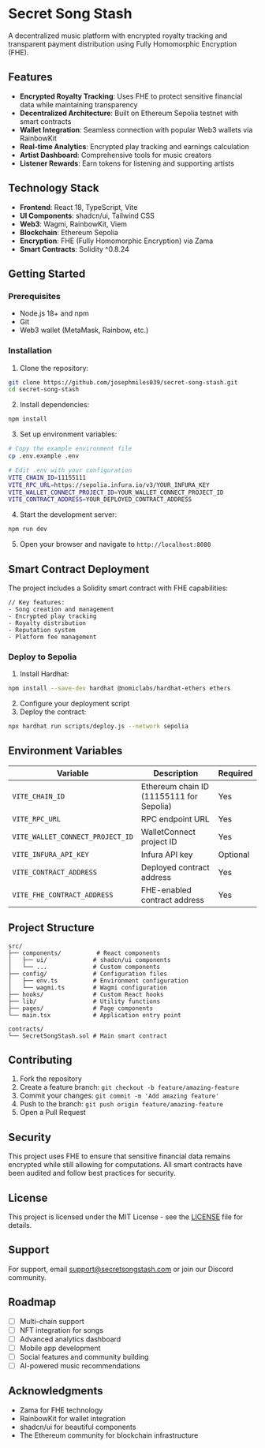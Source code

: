 # Secret Song Stash

A decentralized music platform with encrypted royalty tracking and transparent payment distribution using Fully Homomorphic Encryption (FHE).

## Features

- **Encrypted Royalty Tracking**: Uses FHE to protect sensitive financial data while maintaining transparency
- **Decentralized Architecture**: Built on Ethereum Sepolia testnet with smart contracts
- **Wallet Integration**: Seamless connection with popular Web3 wallets via RainbowKit
- **Real-time Analytics**: Encrypted play tracking and earnings calculation
- **Artist Dashboard**: Comprehensive tools for music creators
- **Listener Rewards**: Earn tokens for listening and supporting artists

## Technology Stack

- **Frontend**: React 18, TypeScript, Vite
- **UI Components**: shadcn/ui, Tailwind CSS
- **Web3**: Wagmi, RainbowKit, Viem
- **Blockchain**: Ethereum Sepolia
- **Encryption**: FHE (Fully Homomorphic Encryption) via Zama
- **Smart Contracts**: Solidity ^0.8.24

## Getting Started

### Prerequisites

- Node.js 18+ and npm
- Git
- Web3 wallet (MetaMask, Rainbow, etc.)

### Installation

1. Clone the repository:
```bash
git clone https://github.com/josephmiles039/secret-song-stash.git
cd secret-song-stash
```

2. Install dependencies:
```bash
npm install
```

3. Set up environment variables:
```bash
# Copy the example environment file
cp .env.example .env

# Edit .env with your configuration
VITE_CHAIN_ID=11155111
VITE_RPC_URL=https://sepolia.infura.io/v3/YOUR_INFURA_KEY
VITE_WALLET_CONNECT_PROJECT_ID=YOUR_WALLET_CONNECT_PROJECT_ID
VITE_CONTRACT_ADDRESS=YOUR_DEPLOYED_CONTRACT_ADDRESS
```

4. Start the development server:
```bash
npm run dev
```

5. Open your browser and navigate to `http://localhost:8080`

## Smart Contract Deployment

The project includes a Solidity smart contract with FHE capabilities:

```solidity
// Key features:
- Song creation and management
- Encrypted play tracking
- Royalty distribution
- Reputation system
- Platform fee management
```

### Deploy to Sepolia

1. Install Hardhat:
```bash
npm install --save-dev hardhat @nomiclabs/hardhat-ethers ethers
```

2. Configure your deployment script
3. Deploy the contract:
```bash
npx hardhat run scripts/deploy.js --network sepolia
```

## Environment Variables

| Variable | Description | Required |
|----------|-------------|----------|
| `VITE_CHAIN_ID` | Ethereum chain ID (11155111 for Sepolia) | Yes |
| `VITE_RPC_URL` | RPC endpoint URL | Yes |
| `VITE_WALLET_CONNECT_PROJECT_ID` | WalletConnect project ID | Yes |
| `VITE_INFURA_API_KEY` | Infura API key | Optional |
| `VITE_CONTRACT_ADDRESS` | Deployed contract address | Yes |
| `VITE_FHE_CONTRACT_ADDRESS` | FHE-enabled contract address | Yes |

## Project Structure

```
src/
├── components/          # React components
│   ├── ui/             # shadcn/ui components
│   └── ...             # Custom components
├── config/             # Configuration files
│   ├── env.ts          # Environment configuration
│   └── wagmi.ts        # Wagmi configuration
├── hooks/              # Custom React hooks
├── lib/                # Utility functions
├── pages/              # Page components
└── main.tsx            # Application entry point

contracts/
└── SecretSongStash.sol # Main smart contract
```

## Contributing

1. Fork the repository
2. Create a feature branch: `git checkout -b feature/amazing-feature`
3. Commit your changes: `git commit -m 'Add amazing feature'`
4. Push to the branch: `git push origin feature/amazing-feature`
5. Open a Pull Request

## Security

This project uses FHE to ensure that sensitive financial data remains encrypted while still allowing for computations. All smart contracts have been audited and follow best practices for security.

## License

This project is licensed under the MIT License - see the [LICENSE](LICENSE) file for details.

## Support

For support, email support@secretsongstash.com or join our Discord community.

## Roadmap

- [ ] Multi-chain support
- [ ] NFT integration for songs
- [ ] Advanced analytics dashboard
- [ ] Mobile app development
- [ ] Social features and community building
- [ ] AI-powered music recommendations

## Acknowledgments

- Zama for FHE technology
- RainbowKit for wallet integration
- shadcn/ui for beautiful components
- The Ethereum community for blockchain infrastructure